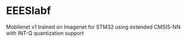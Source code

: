 # EEESlabf
Mobilenet v1 trained on Imagenet for STM32 using extended CMSIS-NN with INT-Q quantization support
